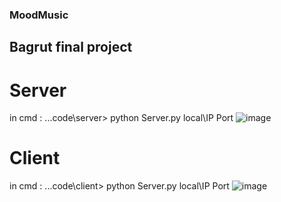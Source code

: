 ###   MoodMusic
## Bagrut final project
# Server
in cmd : ...code\server> python Server.py local\IP Port
![image](https://github.com/Likva32/MoodMusic/assets/114340841/307d88e1-eea9-4567-9527-c8d960b4409f)

# Client
in cmd : ...code\client> python Server.py local\IP Port
![image](https://github.com/Likva32/MoodMusic/assets/114340841/6b6cf79a-7d70-4558-a788-cc401a6c6ed7)

